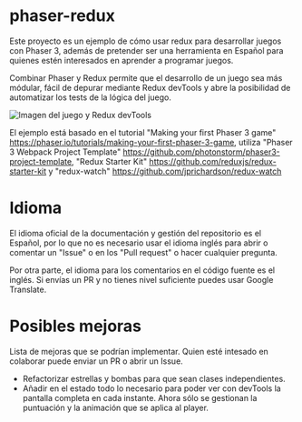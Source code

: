# phaser-redux

Este proyecto es un ejemplo de cómo usar redux para desarrollar juegos con Phaser 3, además de pretender ser una herramienta en Español para quienes estén interesados en aprender a programar juegos.

Combinar Phaser y Redux permite que el desarrollo de un juego sea más módular, fácil de depurar mediante Redux devTools y abre la posibilidad de automatizar los tests de la lógica del juego. 

![Imagen del juego y Redux devTools](https://github.com/kfern/phaser-redux/blob/master/docs/images/phaser-redux-a.png)

El ejemplo está basado en el tutorial "Making your first Phaser 3 game" https://phaser.io/tutorials/making-your-first-phaser-3-game, utiliza "Phaser 3 Webpack Project Template" https://github.com/photonstorm/phaser3-project-template, "Redux Starter Kit" https://github.com/reduxjs/redux-starter-kit y "redux-watch" https://github.com/jprichardson/redux-watch

# Idioma
El idioma oficial de la documentación y gestión del repositorio es el Español, por lo que no es necesario usar el idioma inglés para abrir o comentar un "Issue" o en los "Pull request" o hacer cualquier pregunta.

Por otra parte, el idioma para los comentarios en el código fuente es el inglés. Si envías un PR y no tienes nivel suficiente puedes usar Google Translate.

# Posibles mejoras
Lista de mejoras que se podrían implementar. Quien esté intesado en colaborar puede enviar un PR o abrir un Issue.
* Refactorizar estrellas y bombas para que sean clases independientes.
* Añadir en el estado todo lo necesario para poder ver con devTools la pantalla completa en cada instante. Ahora sólo se gestionan la puntuación y la animación que se aplica al player.

